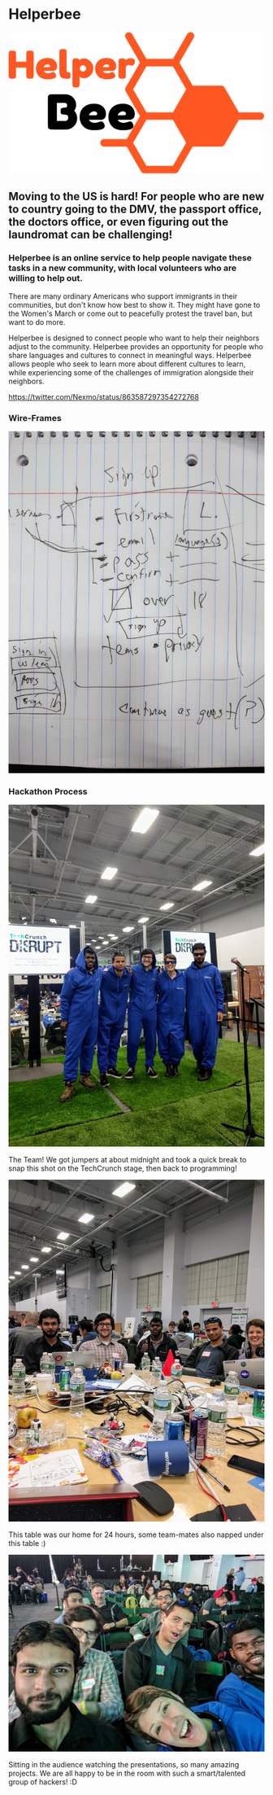 # Helperbee

![logo](public/img/beelogo.png)

## Moving to the US is hard! For people who are new to country going to the DMV, the passport office, the doctors office, or even figuring out the laundromat can be challenging!

### Helperbee is an online service to help people navigate these tasks in a new community, with local volunteers who are willing to help out. 

There are many ordinary Americans who support immigrants in their communities, but don't know how best to show it. They might have gone to the Women's March or come out to peacefully protest the travel ban, but want to do more. 

Helperbee is designed to connect people who want to help their neighbors adjust to the community. Helperbee provides an opportunity for people who share languages and cultures to connect in meaningful ways. Helperbee allows people who seek to learn more about different cultures to learn, while experiencing some of the challenges of immigration alongside their neighbors.

https://twitter.com/Nexmo/status/863587297354272768

### Wire-Frames
![wire-frame](public/img/wireframe.jpg)


### Hackathon Process

![group-pic](public/img/group.jpg)

The Team! We got jumpers at about midnight and took a quick break to snap this shot on the TechCrunch stage, then back to programming!

![group-coding-at-table](public/img/table.jpg)

This table was our home for 24 hours, some team-mates also napped under this table :)

![presentations](public/img/presentations.jpg)

Sitting in the audience watching the presentations, so many amazing projects. We are all happy to be in the room with such a smart/talented group of hackers! :D